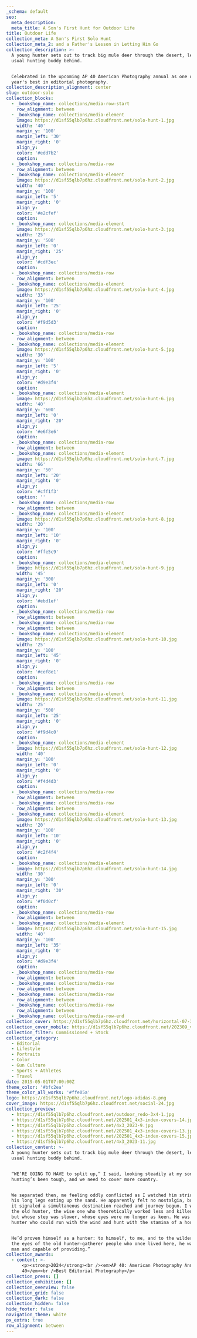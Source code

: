 ```yaml
---
_schema: default
seo:
  meta_description:
  meta_title: A Son's First Hunt for Outdoor Life
title: Outdoor Life
collection_meta: A Son's First Solo Hunt
collection_meta_2: and a Father's Lesson in Letting Him Go
collection_description: >-
  A young hunter sets out to track big mule deer through the desert, leaving his
  usual hunting buddy behind.


  Celebrated in the upcoming AP 40 American Photography annual as one of the
  year's best in editorial photography.
collection_description_alignment: center
slug: outdoor-solo
collection_blocks:
  - _bookshop_name: collections/media-row-start
    row_alignment: between
  - _bookshop_name: collections/media-element
    image: https://d1sf55qlb7p6hz.cloudfront.net/solo-hunt-1.jpg
    width: '40'
    margin_y: '100'
    margin_left: '30'
    margin_right: '0'
    align_y:
    color: '#edd7b2'
    caption:
  - _bookshop_name: collections/media-row
    row_alignment: between
  - _bookshop_name: collections/media-element
    image: https://d1sf55qlb7p6hz.cloudfront.net/solo-hunt-2.jpg
    width: '40'
    margin_y: '100'
    margin_left: '5'
    margin_right: '0'
    align_y:
    color: '#e2cfef'
    caption:
  - _bookshop_name: collections/media-element
    image: https://d1sf55qlb7p6hz.cloudfront.net/solo-hunt-3.jpg
    width: '25'
    margin_y: '500'
    margin_left: '0'
    margin_right: '25'
    align_y:
    color: '#cdf3ec'
    caption:
  - _bookshop_name: collections/media-row
    row_alignment: between
  - _bookshop_name: collections/media-element
    image: https://d1sf55qlb7p6hz.cloudfront.net/solo-hunt-4.jpg
    width: '33'
    margin_y: '100'
    margin_left: '25'
    margin_right: '0'
    align_y:
    color: '#f9d5d3'
    caption:
  - _bookshop_name: collections/media-row
    row_alignment: between
  - _bookshop_name: collections/media-element
    image: https://d1sf55qlb7p6hz.cloudfront.net/solo-hunt-5.jpg
    width: '30'
    margin_y: '100'
    margin_left: '5'
    margin_right: '0'
    align_y:
    color: '#d9e3f4'
    caption:
  - _bookshop_name: collections/media-element
    image: https://d1sf55qlb7p6hz.cloudfront.net/solo-hunt-6.jpg
    width: '40'
    margin_y: '600'
    margin_left: '0'
    margin_right: '20'
    align_y:
    color: '#e6f3e6'
    caption:
  - _bookshop_name: collections/media-row
    row_alignment: between
  - _bookshop_name: collections/media-element
    image: https://d1sf55qlb7p6hz.cloudfront.net/solo-hunt-7.jpg
    width: '66'
    margin_y: '50'
    margin_left: '20'
    margin_right: '0'
    align_y:
    color: '#cff1f3'
    caption: ''
  - _bookshop_name: collections/media-row
    row_alignment: between
  - _bookshop_name: collections/media-element
    image: https://d1sf55qlb7p6hz.cloudfront.net/solo-hunt-8.jpg
    width: '20'
    margin_y: '100'
    margin_left: '10'
    margin_right: '0'
    align_y:
    color: '#ffe5c9'
    caption:
  - _bookshop_name: collections/media-element
    image: https://d1sf55qlb7p6hz.cloudfront.net/solo-hunt-9.jpg
    width: '45'
    margin_y: '300'
    margin_left: '0'
    margin_right: '20'
    align_y:
    color: '#ebd1ef'
    caption:
  - _bookshop_name: collections/media-row
    row_alignment: between
  - _bookshop_name: collections/media-row
    row_alignment: between
  - _bookshop_name: collections/media-element
    image: https://d1sf55qlb7p6hz.cloudfront.net/solo-hunt-10.jpg
    width: '25'
    margin_y: '100'
    margin_left: '45'
    margin_right: '0'
    align_y:
    color: '#cef8e1'
    caption:
  - _bookshop_name: collections/media-row
    row_alignment: between
  - _bookshop_name: collections/media-element
    image: https://d1sf55qlb7p6hz.cloudfront.net/solo-hunt-11.jpg
    width: '25'
    margin_y: '500'
    margin_left: '25'
    margin_right: '0'
    align_y:
    color: '#f9d4c0'
    caption:
  - _bookshop_name: collections/media-element
    image: https://d1sf55qlb7p6hz.cloudfront.net/solo-hunt-12.jpg
    width: '40'
    margin_y: '100'
    margin_left: '0'
    margin_right: '0'
    align_y:
    color: '#f4d4d3'
    caption:
  - _bookshop_name: collections/media-row
    row_alignment: between
  - _bookshop_name: collections/media-row
    row_alignment: between
  - _bookshop_name: collections/media-element
    image: https://d1sf55qlb7p6hz.cloudfront.net/solo-hunt-13.jpg
    width: '20'
    margin_y: '100'
    margin_left: '10'
    margin_right: '0'
    align_y:
    color: '#c2f4f4'
    caption:
  - _bookshop_name: collections/media-element
    image: https://d1sf55qlb7p6hz.cloudfront.net/solo-hunt-14.jpg
    width: '30'
    margin_y: '300'
    margin_left: '0'
    margin_right: '30'
    align_y:
    color: '#f0d0cf'
    caption:
  - _bookshop_name: collections/media-row
    row_alignment: between
  - _bookshop_name: collections/media-element
    image: https://d1sf55qlb7p6hz.cloudfront.net/solo-hunt-15.jpg
    width: '40'
    margin_y: '100'
    margin_left: '35'
    margin_right: '0'
    align_y:
    color: '#d9e3f4'
    caption:
  - _bookshop_name: collections/media-row
    row_alignment: between
  - _bookshop_name: collections/media-row
    row_alignment: between
  - _bookshop_name: collections/media-row
    row_alignment: between
  - _bookshop_name: collections/media-row
    row_alignment: between
  - _bookshop_name: collections/media-row-end
collection_cover: https://d1sf55qlb7p6hz.cloudfront.net/horizontal-07-3.jpg
collection_cover_mobile: https://d1sf55qlb7p6hz.cloudfront.net/202309_vertical-covers-3-3.jpg
collection_filter: Commissioned + Stock
collection_category:
  - Editorial
  - Lifestyle
  - Portraits
  - Color
  - Gun Culture
  - Sports + Athletes
  - Travel
date: 2019-05-01T07:00:00Z
theme_color: '#bfc2ea'
theme_color_all_works: '#ffe05a'
logo: https://d1sf55qlb7p6hz.cloudfront.net/logo-adidas-8.png
cover_image: https://d1sf55qlb7p6hz.cloudfront.net/social-24.jpg
collection_preview:
  - https://d1sf55qlb7p6hz.cloudfront.net/outdoor_redo-3x4-1.jpg
  - https://d1sf55qlb7p6hz.cloudfront.net/202501_4x3-index-covers-14.jpg
  - https://d1sf55qlb7p6hz.cloudfront.net/4x3_2023-9.jpg
  - https://d1sf55qlb7p6hz.cloudfront.net/202501_4x3-index-covers-13.jpg
  - https://d1sf55qlb7p6hz.cloudfront.net/202501_4x3-index-covers-15.jpg
  - https://d1sf55qlb7p6hz.cloudfront.net/4x3_2023-11.jpg
collection_content: >-
  A young hunter sets out to track big mule deer through the desert, leaving his
  usual hunting buddy behind. ⁠


  ⁠“WE’RE GOING TO HAVE to split up,” I said, looking steadily at my son. “The
  hunting’s been tough, and we need to cover more country.⁠


  ⁠We separated then, me feeling oddly conflicted as I watched him stride away,
  his long legs eating up the sand. He apparently felt no nostalgia, but to me
  it signaled a simultaneous destination reached and journey begun. I was now
  the old hunter, the wise one who theoretically worked less and killed more,
  but whose step was slower, whose eyes were no longer as keen. He was the young
  hunter who could run with the wind and hunt with the stamina of a hound. ⁠


  ⁠He’d proven himself as a hunter: to himself, to me, and to the wilderness. In
  the eyes of the old hunter-gatherer people who once lived here, he was now a
  man and capable of providing.”⁠
collection_awards:
  - content: >-
      <p><strong>2024</strong><br /><em>AP 40: American Photography Annual
      40</em><br />Best Editorial Photography</p>
collection_press: []
collection_exhibition: []
collection_overview: false
collection_grid: false
collection_dark: false
collection_hidden: false
hide_footer: false
navigation_theme: white
px_extra: true
row_alignment: between
---
```

